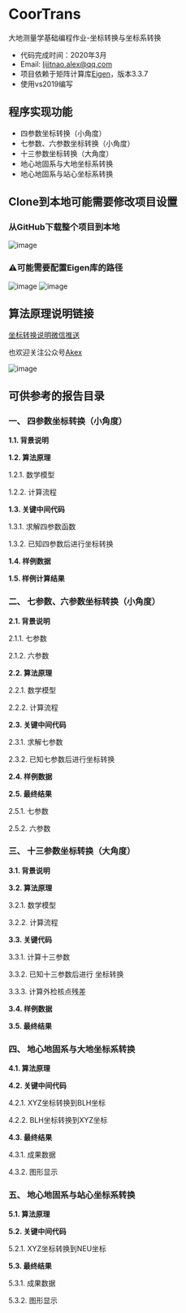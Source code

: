 # CoorTrans
大地测量学基础编程作业-坐标转换与坐标系转换

- 代码完成时间：2020年3月
- Email: lijitnao.alex@qq.com
- 项目依赖于矩阵计算库[Eigen](https://eigen.tuxfamily.org/)，版本3.3.7
- 使用vs2019编写

## 程序实现功能

- 四参数坐标转换（小角度）
- 七参数、六参数坐标转换（小角度）
- 十三参数坐标转换（大角度）	
- 地心地固系与大地坐标系转换	
- 地心地固系与站心坐标系转换

## Clone到本地可能需要修改项目设置

### 从GitHub下载整个项目到本地

![image](https://user-images.githubusercontent.com/55226358/205216918-850c9821-2006-466a-93a8-50a9da1e78cf.png)

### ⚠可能需要配置Eigen库的路径

![image](https://user-images.githubusercontent.com/55226358/205217222-65d947e4-d47b-48d1-a775-384ad906c022.png)
![image](https://user-images.githubusercontent.com/55226358/205217518-0f9aebf2-4fe9-49f1-bf1d-3cb9ad60ccca.png)

## 算法原理说明链接
[坐标转换说明微信推送](https://mp.weixin.qq.com/s/h1kztX7KvulOIRFXsHiXoA)

也欢迎关注公众号[Akex](https://weixin.sogou.com/weixin?type=1&s_from=input&query=Akex)

![image](https://user-images.githubusercontent.com/55226358/205213272-4ee7b206-a7f4-47fd-8567-09055c15c873.png)

## 可供参考的报告目录

### 一、	四参数坐标转换（小角度）	

**1.1.	背景说明**	

**1.2.	算法原理**	

  1.2.1.	数学模型	

  1.2.2.	计算流程	

**1.3.	关键中间代码**	

  1.3.1.	求解四参数函数	

  1.3.2.	已知四参数后进行坐标转换	

**1.4.	样例数据**	

**1.5.	样例计算结果**	
 
### 二、	七参数、六参数坐标转换（小角度）	

**2.1.	背景说明**

  2.1.1.	七参数	

  2.1.2.	六参数	

**2.2.	算法原理**	

  2.2.1.	数学模型	

  2.2.2.	计算流程	

**2.3.	关键中间代码**	

  2.3.1.	求解七参数	

  2.3.2.	已知七参数后进行坐标转换	

**2.4.	样例数据**	

**2.5.	最终结果**	

  2.5.1.	七参数	

  2.5.2.	六参数	

### 三、	十三参数坐标转换（大角度）	

**3.1.	背景说明**	

**3.2.	算法原理**

  3.2.1.	数学模型	

  3.2.2.	计算流程	

**3.3.	关键代码**	

  3.3.1.	计算十三参数	

  3.3.2.	已知十三参数后进行 坐标转换	

  3.3.3.	计算外检核点残差	

**3.4.	样例数据**	

**3.5.	最终结果**	

### 四、	地心地固系与大地坐标系转换	

**4.1.	算法原理**	

**4.2.	关键中间代码**	

  4.2.1.	XYZ坐标转换到BLH坐标	

  4.2.2.	BLH坐标转换到XYZ坐标	

**4.3.	最终结果**	

  4.3.1.	成果数据	

  4.3.2.	图形显示	

### 五、	地心地固系与站心坐标系转换	

**5.1.	算法原理**	

**5.2.	关键中间代码**	

  5.2.1.	XYZ坐标转换到NEU坐标	

**5.3.	最终结果**	

  5.3.1.	成果数据	

  5.3.2.	图形显示	

